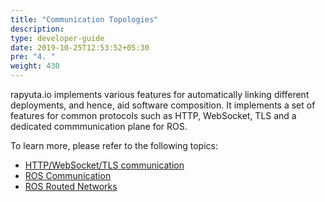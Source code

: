 ```yaml
---
title: "Communication Topologies"
description:
type: developer-guide
date: 2019-10-25T12:53:52+05:30
pre: "4. "
weight: 430
---
```

rapyuta.io implements various features for automatically linking different deployments, and hence, aid software composition. It implements a set of features for common protocols such as HTTP, WebSocket, TLS and a dedicated commmunication plane for ROS.

To learn more, please refer to the following topics:

* [HTTP/WebSocket/TLS communication](/developer-guide/manage-software-cycle/communication-topologies/std-comms/)
* [ROS Communication](/developer-guide/manage-software-cycle/communication-topologies/ros-support/)
* [ROS Routed Networks](/developer-guide/manage-software-cycle/communication-topologies/ros-routed-networks/)